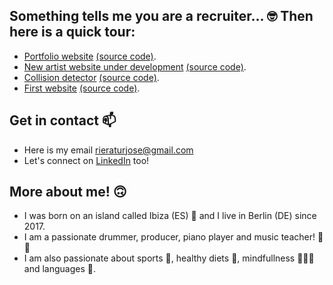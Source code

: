 ## Something tells me you are a recruiter... 🤓 Then here is a quick tour:

- [Portfolio website](https://moremore.me/) [(source code)](https://github.com/thelittlemitak/portfolio).
- [New artist website under development](https://totfosk-website.vercel.app/) [(source code)](https://github.com/thelittlemitak/totfosk-website).
- [Collision detector](https://thelittlemitak.github.io/collision-detection/) [(source code)](https://github.com/thelittlemitak/collision-detection).
- [First website](https://thelittlemitak.github.io/first-website-ever/) [(source code)](https://github.com/thelittlemitak/first-website-ever).

## Get in contact 📫

- Here is my email rieraturjose@gmail.com
- Let's connect on [LinkedIn](https://www.linkedin.com/in/riera-tur-jose/) too!

## More about me! 🙃

- I was born on an island called Ibiza (ES) 🌴 and I live in Berlin (DE) since 2017.
- I am a passionate drummer, producer, piano player and music teacher! 🥁🎵
- I am also passionate about sports 🥊, healthy diets 🥕, mindfullness 🧘🏻‍♂️ and languages 📕.
